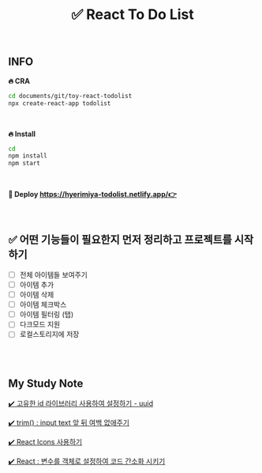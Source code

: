 # <div align="center">✅ React To Do List</div>

<br>

## INFO

**🔥 CRA**

```bash
cd documents/git/toy-react-todolist
npx create-react-app todolist
```

<br>

**🔥 Install**

```bash
cd
npm install
npm start
```

<br>

**🔗 Deploy https://hyerimiya-todolist.netlify.app/👉**

<br>

## ✅ 어떤 기능들이 필요한지 먼저 정리하고 프로젝트를 시작하기

- [ ] 전체 아이템들 보여주기
- [ ] 아이템 추가
- [ ] 아이템 삭제
- [ ] 아이템 체크박스
- [ ] 아이템 필터링 (탭)
- [ ] 다크모드 지원
- [ ] 로컬스토리지에 저장

<br>
<br>

## My Study Note

[✔️ 고유한 id 라이브러리 사용하여 설정하기 - uuid](https://github.com/mireyhgnay/toy-react-todolist/blob/main/study-note/%EA%B3%A0%EC%9C%A0%ED%95%9C%20id%20%EB%9D%BC%EC%9D%B4%EB%B8%8C%EB%9F%AC%EB%A6%AC%20%EC%82%AC%EC%9A%A9%ED%95%98%EC%97%AC%20%EC%84%A4%EC%A0%95%ED%95%98%EA%B8%B0%20-%20uuid.md)

[✔️ trim() : input text 앞 뒤 여백 없애주기](<https://github.com/mireyhgnay/toy-react-todolist/blob/main/study-note/trim()%20:%20input%20text%20%EC%95%9E%20%EB%92%A4%20%EC%97%AC%EB%B0%B1%20%EC%97%86%EC%95%A0%EC%A3%BC%EA%B8%B0.md>)

[✔️ React Icons 사용하기](https://github.com/mireyhgnay/toy-react-todolist/blob/main/study-note/React%20Icons%20%EC%82%AC%EC%9A%A9%ED%95%98%EA%B8%B0.md)

[✔️ React : 변수를 객체로 설정하여 코드 간소화 시키기](https://github.com/mireyhgnay/toy-react-todolist/blob/main/study-note/%EB%B3%80%EC%88%98%EB%A5%BC%20%EA%B0%9D%EC%B2%B4%EB%A1%9C%20%EC%84%A4%EC%A0%95%ED%95%B4%EC%84%9C%20%EC%BD%94%EB%93%9C%20%EA%B0%84%EC%86%8C%ED%99%94%20%EC%8B%9C%ED%82%A4%EA%B8%B0.md)
